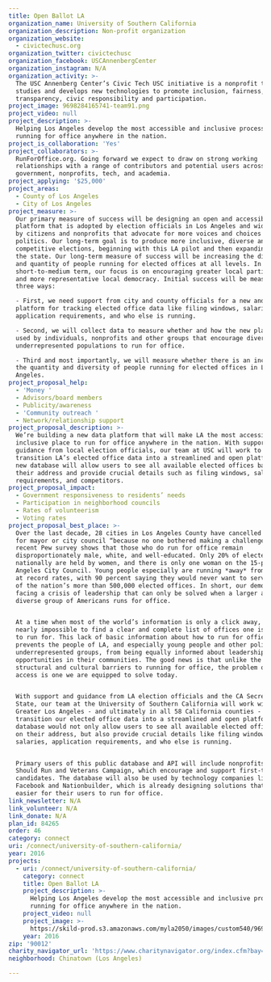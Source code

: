 ```yaml
---
title: Open Ballot LA
organization_name: University of Southern California
organization_description: Non-profit organization
organization_website:
  - civictechusc.org
organization_twitter: civictechusc
organization_facebook: USCAnnenbergCenter
organization_instagram: N/A
organization_activity: >-
  The USC Annenberg Center’s Civic Tech USC initiative is a nonprofit that
  studies and develops new technologies to promote inclusion, fairness,
  transparency, civic responsibility and participation.
project_image: 9698284165741-team91.png
project_video: null
project_description: >-
  Helping Los Angeles develop the most accessible and inclusive process of
  running for office anywhere in the nation.
project_is_collaboration: 'Yes'
project_collaborators: >-
  RunForOffice.org. Going forward we expect to draw on strong working
  relationships with a range of contributors and potential users across
  government, nonprofits, tech, and academia.
project_applying: '$25,000'
project_areas:
  - County of Los Angeles
  - City of Los Angeles
project_measure: >-
  Our primary measure of success will be designing an open and accessible
  platform that is adopted by election officials in Los Angeles and widely used
  by citizens and nonprofits that advocate for more voices and choices in
  politics. Our long-term goal is to produce more inclusive, diverse and
  competitive elections, beginning with this LA pilot and then expanding across
  the state. Our long-term measure of success will be increasing the diversity
  and quantity of people running for elected offices at all levels. In the
  short-to-medium term, our focus is on encouraging greater local participation
  and more representative local democracy. Initial success will be measured in
  three ways:

  - First, we need support from city and county officials for a new and open
  platform for tracking elected office data like filing windows, salaries,
  application requirements, and who else is running.

  - Second, we will collect data to measure whether and how the new platform is
  used by individuals, nonprofits and other groups that encourage diverse and
  underrepresented populations to run for office. 

  - Third and most importantly, we will measure whether there is an increase in
  the quantity and diversity of people running for elected offices in Los
  Angeles.
project_proposal_help:
  - 'Money '
  - Advisors/board members
  - Publicity/awareness
  - 'Community outreach '
  - Network/relationship support
project_proposal_description: >-
  We’re building a new data platform that will make LA the most accessible and
  inclusive place to run for office anywhere in the nation. With support and
  guidance from local election officials, our team at USC will work to
  transition LA’s elected office data into a streamlined and open platform. This
  new database will allow users to see all available elected offices based on
  their address and provide crucial details such as filing windows, salaries,
  requirements, and competitors.
project_proposal_impact:
  - Government responsiveness to residents’ needs
  - Participation in neighborhood councils
  - Rates of volunteerism
  - Voting rates
project_proposal_best_place: >-
  Over the last decade, 28 cities in Los Angeles County have cancelled elections
  for mayor or city council “because no one bothered making a challenge.” A
  recent Pew survey shows that those who do run for office remain
  disproportionately male, white, and well-educated. Only 20% of elected offices
  nationally are held by women, and there is only one woman on the 15-person Los
  Angeles City Council. Young people especially are running *away* from office
  at record rates, with 90 percent saying they would never want to serve in any
  of the nation’s more than 500,000 elected offices. In short, our democracy is
  facing a crisis of leadership that can only be solved when a larger and more
  diverse group of Americans runs for office. 


  At a time when most of the world’s information is only a click away, it is
  nearly impossible to find a clear and complete list of offices one is eligible
  to run for. This lack of basic information about how to run for office
  prevents the people of LA, and especially young people and other politically
  underrepresented groups, from being equally informed about leadership
  opportunities in their communities. The good news is that unlike the major
  structural and cultural barriers to running for office, the problem of data
  access is one we are equipped to solve today. 


  With support and guidance from LA election officials and the CA Secretary of
  State, our team at the University of Southern California will work within
  Greater Los Angeles - and ultimately in all 58 California counties - to
  transition our elected office data into a streamlined and open platform. The
  database would not only allow users to see all available elected offices based
  on their address, but also provide crucial details like filing windows,
  salaries, application requirements, and who else is running.


  Primary users of this public database and API will include nonprofits like She
  Should Run and Veterans Campaign, which encourage and support first-time
  candidates. The database will also be used by technology companies like
  Facebook and Nationbuilder, which is already designing solutions that make it
  easier for their users to run for office.
link_newsletter: N/A
link_volunteer: N/A
link_donate: N/A
plan_id: 84265
order: 46
category: connect
uri: /connect/university-of-southern-california/
year: 2016
projects:
  - uri: /connect/university-of-southern-california/
    category: connect
    title: Open Ballot LA
    project_description: >-
      Helping Los Angeles develop the most accessible and inclusive process of
      running for office anywhere in the nation.
    project_video: null
    project_image: >-
      https://skild-prod.s3.amazonaws.com/myla2050/images/custom540/9698284165741-team91.png
    year: 2016
zip: '90012'
charity_navigator_url: 'https://www.charitynavigator.org/index.cfm?bay=search.profile&ein=951642394'
neighborhood: Chinatown (Los Angeles)

---
```

